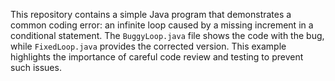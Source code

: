 This repository contains a simple Java program that demonstrates a common coding error: an infinite loop caused by a missing increment in a conditional statement. The `BuggyLoop.java` file shows the code with the bug, while `FixedLoop.java` provides the corrected version. This example highlights the importance of careful code review and testing to prevent such issues.